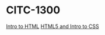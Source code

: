 # CITC-1300

<a href="intro_to_html/index.html">Intro to HTML</a>
<a href="HTML5_intro_to_CSS/index.html">HTML5 and Intro to CSS</a>
